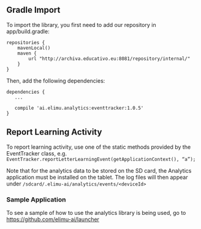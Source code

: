 ## Gradle Import

To import the library, you first need to add our repository in app/build.gradle:

```
repositories {
    mavenLocal()
    maven {
        url "http://archiva.educativo.eu:8081/repository/internal/"
    }
}
```

Then, add the following dependencies:

```
dependencies {
   ...

   compile 'ai.elimu.analytics:eventtracker:1.0.5'
}
```

## Report Learning Activity

To report learning activity, use one of the static methods provided by the EventTracker class, e.g. `EventTracker.reportLetterLearningEvent(getApplicationContext(), “a”);`

Note that for the analytics data to be stored on the SD card, the Analytics application must be installed on the tablet. The log files will then appear under `/sdcard/.elimu-ai/analytics/events/<deviceId>`

### Sample Application

To see a sample of how to use the analytics library is being used, go to https://github.com/elimu-ai/launcher
